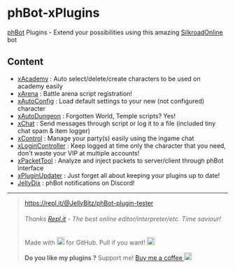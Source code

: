 # phBot-xPlugins
[phBot](https://forum.projecthax.com/) Plugins - Extend your possibilities using this amazing [SilkroadOnline](http://www.joymax.com/silkroad/) bot

## Content
- [xAcademy](https://forum.projecthax.com/t/plugin-xacademy/2342 "v0.1.10") : Auto select/delete/create characters to be used on academy easily
- [xArena](https://forum.projecthax.com/t/plugin-xarena/ "v0.1.2") : Battle arena script registration!
- [xAutoConfig](https://forum.projecthax.com/t/plugin-xautoconfig/331 "v0.2.5") : Load default settings to your new (not configured) character
- [xAutoDungeon](https://forum.projecthax.com/t/plugin-xautodungeon/1579 "v0.5.1") : Forgotten World, Temple scripts? Yes!
- [xChat](https://forum.projecthax.com/t/plugin-xchat/333 "v0.3.2") : Send messages through script or log it to a file (included tiny chat spam & item logger)
- [xControl](https://forum.projecthax.com/t/plugin-xcontrol/784 "v0.4.0") : Manage your party(s) easily using the ingame chat
- [xLoginController](https://raw.githubusercontent.com/JellyBitz/phBot-xPlugins/master/xLoginController.py "v0.0.3") : Keep logged at time only the character that you need, don't waste your VIP at multiple accounts!
- [xPacketTool](https://forum.projecthax.com/t/plugin-xpackettool/332 "v0.1.2") : Analyze and inject packets to server/client through phBot interface
- [xPluginUpdater](https://forum.projecthax.com/t/plugin-xpluginupdater/2065 "v0.1.2") : Just forget all about keeping your plugins up to date!
- [JellyDix](https://forum.projecthax.com/ "v0.0.1") : phBot notifications on Discord!

------------
> https://repl.it/@JellyBitz/phBot-plugin-tester
> ###### Thanks  [Repl.it](https://repl.it/)  - The best online editor/interpreter/etc. Time saviour!
> Made with <img title="Love" src="https://twemoji.maxcdn.com/2/72x72/1f499.png" width="18" height="18"> for GitHub. Pull if you want! <img title="JellyBitz" src="https://twemoji.maxcdn.com/2/72x72/1f575.png" width="18" height="18">
> 
> **Do you like my plugins ?**
> Support me! [Buy me a coffee <img src="https://twemoji.maxcdn.com/2/72x72/2615.png" width="18" height="18">](https://www.buymeacoffee.com/JellyBitz "Coffee <3")